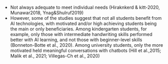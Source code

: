 * Not always adequate to meet individual needs (Hiraknkerd & kitt-2020, Munawar2018, Ynag&Shulruf2019)
* However, some of the studies suggest that not all students benefit from AI technologies, with motivated and/or high achieving students being the main or only beneficiaries. Among kindergarten students, for example, only those with intermediate handwriting skills performed better with AI learning, and not those with beginner-level skills (Bonneton-Botte et al., 2020). Among university students, only the more motivated held meaningful conversations with chatbots (Hill et al.,2015; Malik et al., 2021; Villegas-Ch et al., 2020)